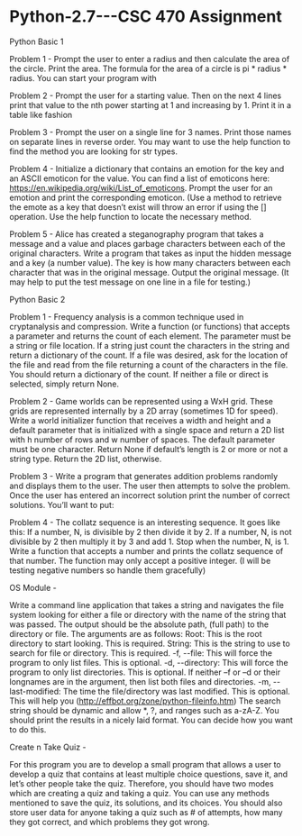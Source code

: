 # Python-2.7---CSC 470 Assignment

Python Basic 1

  Problem 1 -
    Prompt the user to enter a radius and then calculate the area of the circle.  Print the area. The formula for the area of a circle is pi * radius * radius.  You can start your program with
  
  Problem 2 -
    Prompt the user for a starting value.  Then on the next 4 lines print that value to the nth power starting at 1 and increasing by 1.  Print it in a table like fashion
  
  Problem 3 -
    Prompt the user on a single line for 3 names.  Print those names on separate lines in reverse order.    You may want to use the help function to find the method you are looking for str types.
  
  Problem 4 -
    Initialize a dictionary that contains an emotion for the key and an ASCII emoticon for the value.  You can find a list of emoticons here: https://en.wikipedia.org/wiki/List_of_emoticons.  Prompt the user for an emotion and print the corresponding emoticon.  (Use a method to retrieve the emote as a key that doesn’t exist will throw an error if using the [] operation.  Use the help function to locate the necessary method.
  
  Problem 5 -
    Alice has created a steganography program that takes a message and a value and places garbage characters between each of the original characters.  Write a program that takes as input the hidden message and a key (a number value).  The key is how many characters between each character that was in the original message.  Output the original message.  (It may help to put the test message on one line in a file for testing.)

Python Basic 2

  Problem 1 -
      Frequency analysis is a common technique used in cryptanalysis and compression.  Write a function (or functions) that accepts a parameter and returns the count of each element.  The parameter must be a string or file location.  If a string just count the characters in the string and return a dictionary of the count.  If a file was desired, ask for the location of the file and read from the file returning a count of the characters in the file.  You should return a dictionary of the count.  If neither a file or direct is selected, simply return None.
    
  Problem 2 -
      Game worlds can be represented using a WxH grid.  These grids are represented internally by a 2D array (sometimes 1D for speed).  Write a world initializer function that receives a width and height and a default parameter that is initialized with a single space and return a 2D list with h number of rows and w number of spaces.  The default parameter must be one character.  Return None if default’s length is 2 or more or not a string type.  Return the 2D list, otherwise.
      
  Problem 3 -
      Write a program that generates addition problems randomly and displays them to the user.  The user then attempts to solve the problem.  Once the user has entered an incorrect solution print the number of correct solutions.  You’ll want to put:
      
  Problem 4 -
      The collatz sequence is an interesting sequence.
        It goes like this:
	      If a number, N, is divisible by 2 then divide it by 2.
	      If a number, N, is not divisible by 2 then multiply it by 3 and add 1.
	      Stop when the number, N, is 1.
      Write a function that accepts a number and prints the collatz sequence of that number.  The function may only accept a positive integer.  (I will be testing negative numbers so handle them gracefully)
      
OS Module -

  Write a command line application that takes a string and navigates the file system looking for either a file or directory with the name of the string that was passed.  The output should be the absolute path, (full path) to the directory or file.  The arguments are as follows:
    Root:  This is the root directory to start looking.  This is required.
    String:  This is the string to use to search for file or directory.  This is required.
    -f, --file: This will force the program to only list files.  This is optional.
    -d, --directory:  This will force the program to only list directories.  This is optional.
	  If neither –f or –d or their longnames are in the argument, then list both files and directories.
    -m, --last-modified:  The time the file/directory was last modified.  This is optional.  This will help you (http://effbot.org/zone/python-fileinfo.htm)
  The search string should be dynamic and allow *, ?, and ranges such as a-zA-Z.  You should print the results in a nicely laid format.  You can decide how you want to do this.
  
Create n Take Quiz -

  For this program you are to develop a small program that allows a user to develop a quiz that contains at least multiple choice questions, save it, and let’s other people take the quiz.  Therefore, you should have two modes which are creating a quiz and taking a quiz.  You can use any methods mentioned to save the quiz, its solutions, and its choices.  You should also store user data for anyone taking a quiz such as # of attempts, how many they got correct, and which problems they got wrong.
  


      
